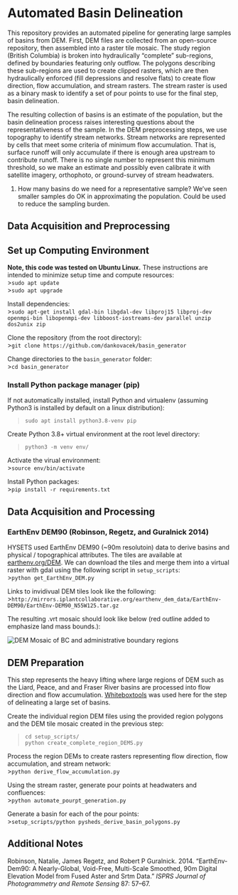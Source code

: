 Automated Basin Delineation
===========================

This repository provides an automated pipeline for generating large
samples of basins from DEM. First, DEM files are collected from an
open-source repository, then assembled into a raster tile mosaic. The
study region (British Columbia) is broken into hydraulically “complete”
sub-regions, defined by boundaries featuring only outflow. The polygons
describing these sub-regions are used to create clipped rasters, which
are then hydraulically enforced (fill depressions and resolve flats) to
create flow direction, flow accumulation, and stream rasters. The stream
raster is used as a binary mask to identify a set of pour points to use
for the final step, basin delineation.

The resulting collection of basins is an estimate of the population, but
the basin delineation process raises interesting questions about the
representativeness of the sample. In the DEM preprocessing steps, we use
topography to identify stream networks. Stream networks are represented
by cells that meet some criteria of minimum flow accumulation. That is,
surface runoff will only accumulate if there is enough area upstream to
contribute runoff. There is no single number to represent this minimum
threshold, so we make an estimate and possibly even calibrate it with
satellite imagery, orthophoto, or ground-survey of stream headwaters.

1.  How many basins do we need for a representative sample? We’ve seen
    smaller samples do OK in approximating the population. Could be used
    to reduce the sampling burden.

Data Acquisition and Preprocessing
----------------------------------

Set up Computing Environment
----------------------------

**Note, this code was tested on Ubuntu Linux.** These instructions are
intended to minimize setup time and compute resources:  
&gt;`sudo apt update`  
&gt;`sudo apt upgrade`

Install dependencies:  
&gt;`sudo apt-get install gdal-bin libgdal-dev libproj15 libproj-dev openmpi-bin libopenmpi-dev libboost-iostreams-dev parallel unzip dos2unix zip`

Clone the repository (from the root directory):  
&gt;`git clone https://github.com/dankovacek/basin_generator`

Change directories to the `basin_generator` folder:  
&gt;`cd basin_generator`

### Install Python package manager (pip)

If not automatically installed, install Python and virtualenv (assuming
Python3 is installed by default on a linux distribution):

> `sudo apt install python3.8-venv pip`

Create Python 3.8+ virtual environment at the root level directory:

> `python3 -m venv env/`

Activate the virual environment:  
&gt;`source env/bin/activate`

Install Python packages:  
&gt;`pip install -r requirements.txt`

Data Acquisition and Processing
-------------------------------

### EarthEnv DEM90 (Robinson, Regetz, and Guralnick 2014)

HYSETS used EarthEnv DEM90 (~90m resolutoin) data to derive basins and
physical / topographical attributes. The tiles are available at
[earthenv.org/DEM](https://earthenv.org/DEM). We can download the tiles
and merge them into a virtual raster with gdal using the following
script in `setup_scripts`:  
&gt;`python get_EarthEnv_DEM.py`

Links to invidivual DEM tiles look like the following:  
&gt;`http://mirrors.iplantcollaborative.org/earthenv_dem_data/EarthEnv-DEM90/EarthEnv-DEM90_N55W125.tar.gz`

The resulting .vrt mosaic should look like below (red outline added to
emphasize land mass bounds.):

![DEM Mosaic of BC and administrative boundary
regions](../img/wsc-ssda-processed.png)

DEM Preparation
---------------

This step represents the heavy lifting where large regions of DEM such
as the Liard, Peace, and and Fraser River basins are processed into flow
direction and flow accumulation.
[Whiteboxtools](python%20process_dem_by_basin.py) was used here for the
step of delineating a large set of basins.

<!-- Note: the breach [depression function](https://jblindsay.github.io/ghrg/Whitebox/Help/BreachDepressions.html) run on the DEM is a bottleneck step.   -->

Create the individual region DEM files using the provided region
polygons and the DEM tile mosaic created in the previous step:

> `cd setup_scripts/`  
> `python create_complete_region_DEMS.py`

Process the region DEMs to create rasters representing flow direction,
flow accumulation, and stream network:  
&gt;`python derive_flow_accumulation.py`

Using the stream raster, generate pour points at headwaters and
confluences:  
&gt;`python automate_pourpt_generation.py`

Generate a basin for each of the pour points:  
&gt;`setup_scripts/python pysheds_derive_basin_polygons.py`

Additional Notes
----------------

<!-- Automate citation formatting for the README document.

>`pandoc -t markdown_strict -citeproc README-draft.md -o README.md --bibliography bib/bibliography.bib` -->

Robinson, Natalie, James Regetz, and Robert P Guralnick. 2014.
“EarthEnv-Dem90: A Nearly-Global, Void-Free, Multi-Scale Smoothed, 90m
Digital Elevation Model from Fused Aster and Srtm Data.” *ISPRS Journal
of Photogrammetry and Remote Sensing* 87: 57–67.
